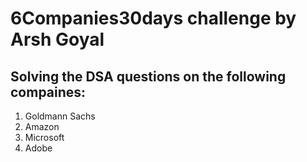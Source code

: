 # 6Companies30days challenge by Arsh Goyal

## Solving the DSA questions on the following compaines:
1. Goldmann Sachs
2. Amazon
3. Microsoft
4. Adobe
